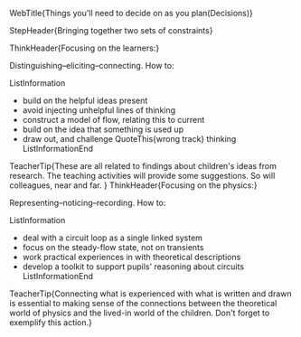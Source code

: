 WebTitle{Things you&apos;ll need to decide on as you plan(Decisions)}

StepHeader{Bringing together two sets of constraints}

ThinkHeader{Focusing on the learners:}

Distinguishing&ndash;eliciting&ndash;connecting. How to:

ListInformation
- build on the helpful ideas present
- avoid injecting unhelpful lines of thinking
- construct a model of flow, relating this to current
- build on the idea that something is used up
- draw out, and challenge QuoteThis{wrong track} thinking
ListInformationEnd

TeacherTip{These are all related to findings about children's ideas from research. The teaching activities will provide some suggestions. So will colleagues, near and far. }
ThinkHeader{Focusing on the physics:}

Representing&ndash;noticing&ndash;recording. How to:

ListInformation
- deal with a circuit loop as a single linked system
- focus on the steady-flow state, not on transients
- work practical experiences in with theoretical descriptions
- develop a toolkit to support pupils' reasoning about circuits
ListInformationEnd

TeacherTip{Connecting what is experienced with what is written and drawn is essential to making sense of the connections between the theoretical world of physics and the lived-in world of the children. Don't forget to exemplify this action.}

